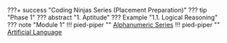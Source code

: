 ???+ success "Coding Ninjas Series (Placement Preparation)"
    ??? tip "Phase 1"
        ??? abstract "1. Aptitude"
            ??? Example "1.1. Logical Reasoning"
                ??? note "Module 1"
                    !!! pied-piper ""
                        [Alphanumeric Series](Phase1/Aptitude/Logical_Reasoning/Module1/Alphanumeric_Series.md)
                    !!! pied-piper ""
                        [Artificial Language](Phase1/Aptitude/Logical_Reasoning/Module1/Artificial_Language.md)